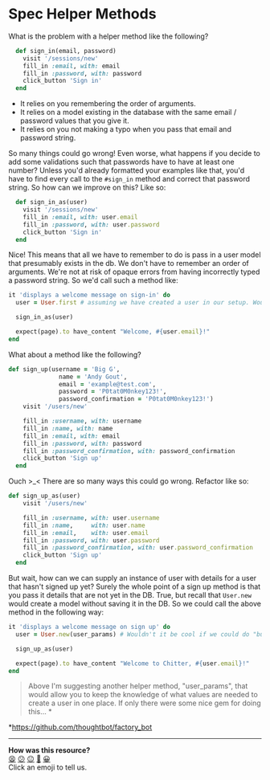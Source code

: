 # Spec Helper Methods

What is the problem with a helper method like the following?

```ruby
  def sign_in(email, password)
    visit '/sessions/new'
    fill_in :email, with: email
    fill_in :password, with: password
    click_button 'Sign in'
  end
```

- It relies on you remembering the order of arguments.
- It relies on a model existing in the database with the same email / password values that you give it.
- It relies on you not making a typo when you pass that email and password string.

So many things could go wrong! Even worse, what happens if you decide to add some validations such that passwords have to have at least one number? Unless you'd already formatted your examples like that, you'd have to find every call to the `#sign_in` method and correct that password string. So how can we improve on this? Like so:

```ruby
  def sign_in_as(user)
    visit '/sessions/new'
    fill_in :email, with: user.email
    fill_in :password, with: user.password
    click_button 'Sign in'
  end
```
Nice! This means that all we have to remember to do is pass in a user model that presumably exists in the db. We don't have to remember an order of arguments. We're not at risk of opaque errors from having incorrectly typed a password string. So we'd call such a method like:

```ruby
it 'displays a welcome message on sign-in' do
  user = User.first # assuming we have created a user in our setup. Wouldn't it be cool if we could do `create :user`? Hmmm...*

  sign_in_as(user)

  expect(page).to have_content "Welcome, #{user.email}!"
end
```

What about a method like the following?

```ruby
def sign_up(username = 'Big G',
              name = 'Andy Gout',
              email = 'example@test.com',
              password = 'P0tat0M0nkey123!',
              password_confirmation = 'P0tat0M0nkey123!')
    visit '/users/new'

    fill_in :username, with: username
    fill_in :name, with: name
    fill_in :email, with: email
    fill_in :password, with: password
    fill_in :password_confirmation, with: password_confirmation
    click_button 'Sign up'
  end
```

Ouch >_< There are so many ways this could go wrong. Refactor like so:

```ruby
def sign_up_as(user)
    visit '/users/new'

    fill_in :username, with: user.username
    fill_in :name,     with: user.name
    fill_in :email,    with: user.email
    fill_in :password, with: user.password
    fill_in :password_confirmation, with: user.password_confirmation
    click_button 'Sign up'
  end
```

But wait, how can we can supply an instance of user with details for a user that hasn't signed up yet? Surely the whole point of a sign up method is that you pass it details that are not yet in the DB. True, but recall that `User.new` would create a model without saving it in the DB. So we could call the above method in the following way:

```ruby
it 'displays a welcome message on sign up' do
  user = User.new(user_params) # Wouldn't it be cool if we could do "build :user"?.*

  sign_up_as(user)

  expect(page).to have_content "Welcome to Chitter, #{user.email}!"
end
```

> Above I'm suggesting another helper method, "user_params", that would allow you to keep the knowledge of what values are needed to create a user in one place. If only there were some nice gem for doing this... <notextile>*</notextile>

<notextile>*</notextile>https://github.com/thoughtbot/factory_bot

<!-- BEGIN GENERATED SECTION DO NOT EDIT -->

---

**How was this resource?**  
[😫](https://airtable.com/shrUJ3t7KLMqVRFKR?prefill_Repository=makersacademy/course&prefill_File=pills/spec_helper_methods.md&prefill_Sentiment=😫) [😕](https://airtable.com/shrUJ3t7KLMqVRFKR?prefill_Repository=makersacademy/course&prefill_File=pills/spec_helper_methods.md&prefill_Sentiment=😕) [😐](https://airtable.com/shrUJ3t7KLMqVRFKR?prefill_Repository=makersacademy/course&prefill_File=pills/spec_helper_methods.md&prefill_Sentiment=😐) [🙂](https://airtable.com/shrUJ3t7KLMqVRFKR?prefill_Repository=makersacademy/course&prefill_File=pills/spec_helper_methods.md&prefill_Sentiment=🙂) [😀](https://airtable.com/shrUJ3t7KLMqVRFKR?prefill_Repository=makersacademy/course&prefill_File=pills/spec_helper_methods.md&prefill_Sentiment=😀)  
Click an emoji to tell us.

<!-- END GENERATED SECTION DO NOT EDIT -->
